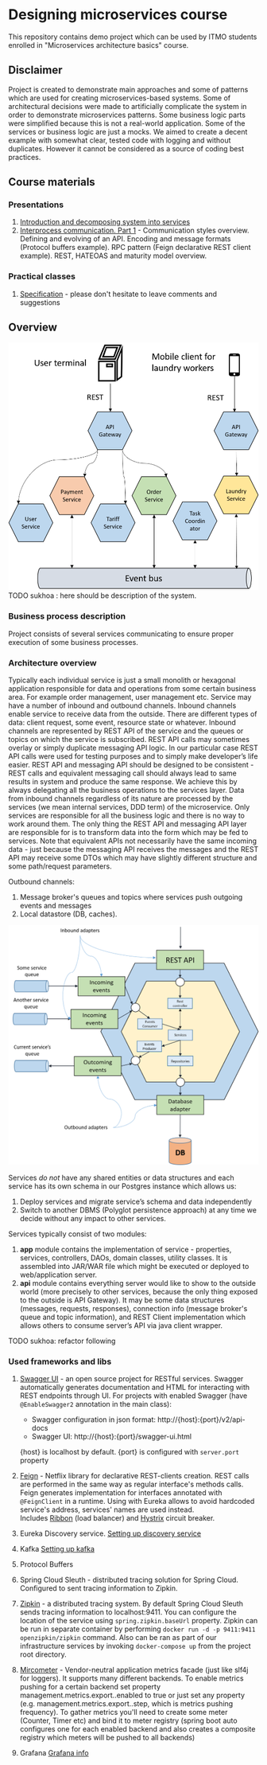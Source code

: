 # Designing microservices course
This repository contains demo project which can be used by ITMO students enrolled in "Microservices architecture basics"
course.

## Disclaimer
Project is created to demonstrate main approaches and some of patterns which are used for creating microservices-based
systems. Some of architectural decisions were made to artificially complicate the system in order to demonstrate 
microservices patterns. Some business logic parts were simplified because this is not a real-world application. Some of 
the services or business logic are just a mocks. We aimed to create a decent example with somewhat clear, tested code 
with logging and without duplicates. However it cannot be considered as a source of coding best practices.

## Course materials
### Presentations
1. [Introduction and decomposing system into services](https://yadi.sk/i/VusX9IGOR_cBYg)
1. [Interprocess communication. Part 1](https://yadi.sk/i/8RnIL4AV511R7A) - Communication styles overview. Defining and evolving of an API. Encoding and message formats (Protocol buffers example). RPC pattern (Feign declarative REST client example). REST, HATEOAS and maturity model overview.
### Practical classes
1. [Specification](https://docs.google.com/document/d/1FKO65Ga0rRVPVArQERqO__3fkOeCWFGgSKRb6_tCX9U/edit) - please don't hesitate to leave comments and suggestions

## Overview
![High level system architecture](course-materials/git-images/toplevel-arch.png)
TODO sukhoa : here should be description of the system.
### Business process description
Project consists of several services communicating to ensure proper execution of some business processes. 

### Architecture overview
Typically each individual service is just a small monolith or hexagonal application responsible for data and operations 
from some certain business area. For example order management, user management etc. Service may have a number of inbound
and outbound channels. Inbound channels enable service to receive data from the outside. There are different types of data:
client request, some event, resource state or whatever. Inbound channels are 
represented by REST API of the service and the queues or topics on which the service is subscribed. REST API calls 
may sometimes overlay or simply duplicate messaging API logic. In our particular case REST API calls were used for testing
purposes and to simply make developer’s life easier. REST API and 
messaging API should be designed to be consistent - REST calls and equivalent messaging call should always lead to same 
results in system and produce the same response. We achieve this by always delegating all the business operations to 
the services layer. Data from inbound channels regardless of its nature are processed by the services (we mean internal 
services, DDD term) of the microservice. Only services are responsible for all the business logic and there is no way 
to work around them. The only thing the REST API and messaging API layer are responsible for is to transform data into the 
form which may be fed to services. Note that equivalent APIs not necessarily have the same incoming data - just because 
the messaging API receives the messages and the REST API may receive some DTOs which may have slightly different structure
and some path/request parameters.

Outbound channels:
1. Message broker's queues and topics where services push outgoing events and messages 
1. Local datastore (DB, caches).

![Typical service architecture](course-materials/git-images/typical-service-arch.png)

Services _do not_ have any shared entities or data structures and each service has its own schema in our Postgres instance 
which allows us:

1. Deploy services and migrate service’s schema and data independently
1. Switch to another DBMS (Polyglot persistence approach) at any time we decide without any impact to other services.

Services typically consist of two modules:
1. **app** module contains the implementation of service - properties,  services, controllers, DAOs, domain 
classes, utility classes. It is assembled into JAR/WAR file which might be executed or deployed to web/application server.
1. **api** module contains everything server would like to show to the outside world (more precisely to other services, 
because the only thing exposed to the outside is API Gateway). It may be some data structures (messages, requests, responses), 
connection info (message broker's queue and topic information), and REST Client implementation which allows others to consume server’s API
via java client wrapper.

TODO sukhoa: refactor following
### Used frameworks and libs
1. [Swagger UI](https://swagger.io/tools/swagger-ui/) - an open source project for RESTful services. Swagger automatically generates documentation and HTML for interacting with REST endpoints through UI. For projects with enabled Swagger (have `@EnableSwagger2` annotation in the main class): 
    * Swagger configuration in json format: http://{host}:{port}/v2/api-docs
    * Swagger UI: http://{host}:{port}/swagger-ui.html 
    
    {host} is localhost by default.
    {port} is configured with `server.port` property
1. [Feign](https://github.com/OpenFeign/feign) - Netflix library for declarative REST-clients creation. 
REST calls are performed in the same way as regular interface's methods calls. 
Feign generates implementation for interfaces annotated with `@FeignClient` in a runtime.
Using with Eureka allows to avoid hardcoded service's address, services' names are used instead.     
Includes [Ribbon](https://cloud.spring.io/spring-cloud-netflix/reference/html/#spring-cloud-ribbon) (load balancer) and [Hystrix](https://cloud.spring.io/spring-cloud-netflix/reference/html/#_circuit_breaker_spring_cloud_circuit_breaker_with_hystrix) circuit breaker.
1. Eureka Discovery service. [Setting up discovery service](eureka-service-discovery/README.md)
1. Kafka [Setting up kafka](kafka/README.md)
1. Protocol Buffers
1. Spring Cloud Sleuth - distributed tracing solution for Spring Cloud. Configured to sent tracing information to Zipkin.
1. [Zipkin](https://zipkin.io/) - a distributed tracing system. By default Spring Cloud Sleuth sends tracing information 
to localhost:9411. You can configure the location of the service using `spring.zipkin.baseUrl` property. Zipkin can be
run in separate container by performing `docker run -d -p 9411:9411 openzipkin/zipkin` command. Also can be ran as part of
our infrastructure services by invoking `docker-compose up` from the project root directory.
1. [Mircometer](https://micrometer.io/) - Vendor-neutral application metrics facade (just like slf4j for loggers). It
supports many different backends. To enable metrics pushing for a certain backend set property management.metrics.export.<backend-name>.enabled to true
or just set any property (e.g. management.metrics.export.<backend name>.step, which is metrics pushing frequency). To gather metrics 
you'll need to create some meter (Counter, Timer etc) and bind it to meter registry (spring boot auto configures one for 
each enabled backend and also creates a composite registry which meters will be pushed to all backends) 
1. Grafana [Grafana info](grafana/README.md) 

